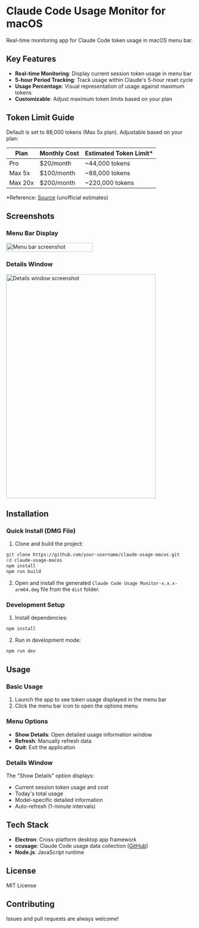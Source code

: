 # Claude Code Usage Monitor for macOS

Real-time monitoring app for Claude Code token usage in macOS menu bar.

## Key Features

- **Real-time Monitoring**: Display current session token usage in menu bar
- **5-hour Period Tracking**: Track usage within Claude's 5-hour reset cycle
- **Usage Percentage**: Visual representation of usage against maximum tokens
- **Customizable**: Adjust maximum token limits based on your plan

## Token Limit Guide

Default is set to 88,000 tokens (Max 5x plan). Adjustable based on your plan:

| Plan | Monthly Cost | Estimated Token Limit* |
|------|-------------|----------------------|
| Pro | $20/month | ~44,000 tokens |
| Max 5x | $100/month | ~88,000 tokens |
| Max 20x | $200/month | ~220,000 tokens |

*Reference: [Source](https://hostbor.com/claude-ai-max-plan-explained/) (unofficial estimates)

## Screenshots

### Menu Bar Display
<img width="232" height="24" alt="Menu bar screenshot" src="https://github.com/user-attachments/assets/83f8db90-1f5b-4e19-ac10-a87255f14352" />

### Details Window
<img width="401" height="600" alt="Details window screenshot" src="https://github.com/user-attachments/assets/832eb79b-0965-412e-a5e4-c6560949c608" />

## Installation

### Quick Install (DMG File)

1. Clone and build the project:
```bash
git clone https://github.com/your-username/claude-usage-macos.git
cd claude-usage-macos
npm install
npm run build
```

2. Open and install the generated `Claude Code Usage Monitor-x.x.x-arm64.dmg` file from the `dist` folder.

### Development Setup

1. Install dependencies:
```bash
npm install
```

2. Run in development mode:
```bash
npm run dev
```

## Usage

### Basic Usage
1. Launch the app to see token usage displayed in the menu bar
2. Click the menu bar icon to open the options menu

### Menu Options
- **Show Details**: Open detailed usage information window
- **Refresh**: Manually refresh data
- **Quit**: Exit the application

### Details Window
The "Show Details" option displays:
- Current session token usage and cost
- Today's total usage
- Model-specific detailed information
- Auto-refresh (1-minute intervals)

## Tech Stack

- **Electron**: Cross-platform desktop app framework
- **ccusage**: Claude Code usage data collection ([GitHub](https://github.com/ryoppippi/ccusage))
- **Node.js**: JavaScript runtime

## License

MIT License

## Contributing

Issues and pull requests are always welcome!